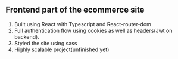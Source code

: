 ## Frontend part of the ecommerce site

1. Built using React with Typescript and React-router-dom
2. Full authentication flow using cookies as well as headers(Jwt on backend).
3. Styled the site using sass
4. Highly scalable project(unfinished yet)
